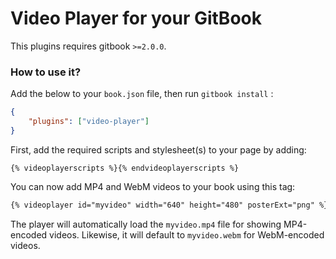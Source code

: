 # Video Player for your GitBook

This plugins requires gitbook `>=2.0.0`.

### How to use it?

Add the below to your `book.json` file, then run `gitbook install` :

```json
{
    "plugins": ["video-player"]
}
```

First, add the required scripts and stylesheet(s) to your page by adding:

```
{% videoplayerscripts %}{% endvideoplayerscripts %}
```

You can now add MP4 and WebM videos to your book using this tag:

```markdown
{% videoplayer id="myvideo" width="640" height="480" posterExt="png" %}https://s3.amazonaws.com/gitbooks/myvideo{% endvideoplayer %}
```

The player will automatically load the `myvideo.mp4` file for showing MP4-encoded videos. Likewise, it will default to `myvideo.webm` for WebM-encoded videos.
